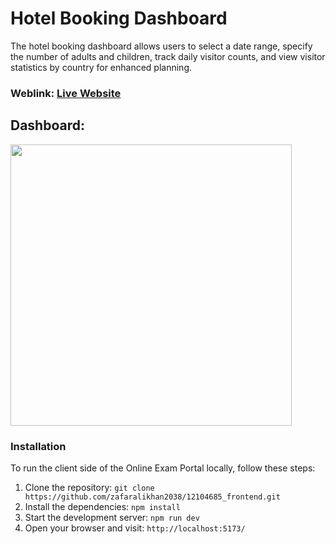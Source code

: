 # Hotel Booking Dashboard
The hotel booking dashboard allows users to select a date range, specify the number of adults and children, track daily visitor counts, and view visitor statistics by country for enhanced planning.

### Weblink: [Live Website]()

## Dashboard:
<img width="450px;" src="https://res.cloudinary.com/dbl03sf0r/image/upload/v1728827195/dashboard_pgbqlw.png"/>


### Installation
To run the client side of the Online Exam Portal locally, follow these steps:

1. Clone the repository: `git clone https://github.com/zafaralikhan2038/12104685_frontend.git`
2. Install the dependencies: `npm install`
3. Start the development server: `npm run dev`
4. Open your browser and visit: `http://localhost:5173/`